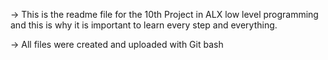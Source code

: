 -> This is the readme file for the 10th Project in ALX low level programming and this is why it is important to learn every step and everything.

-> All files were created and uploaded with Git bash
